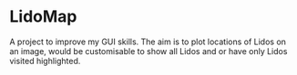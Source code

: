 # LidoMap

A project to improve my GUI skills. The aim is to plot locations of Lidos on an image, would be customisable to show all Lidos and or have only Lidos visited highlighted.  

